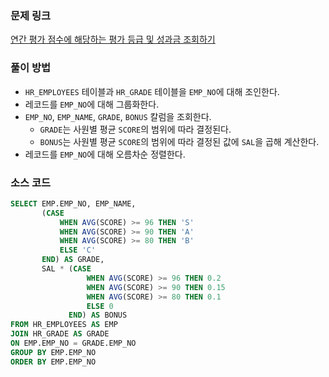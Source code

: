 ### 문제 링크
[연간 평가 점수에 해당하는 평가 등급 및 성과금 조회하기](https://school.programmers.co.kr/learn/courses/30/lessons/284528)

### 풀이 방법
- `HR_EMPLOYEES` 테이블과 `HR_GRADE` 테이블을 `EMP_NO`에 대해 조인한다.
- 레코드를 `EMP_NO`에 대해 그룹화한다.
- `EMP_NO`, `EMP_NAME`, `GRADE`, `BONUS` 칼럼을 조회한다.
    - `GRADE`는 사원별 평균 `SCORE`의 범위에 따라 결정된다.
    - `BONUS`는 사원별 평균 `SCORE`의 범위에 따라 결정된 값에 `SAL`을 곱해 계산한다.
- 레코드를 `EMP_NO`에 대해 오름차순 정렬한다.

### 소스 코드
```sql
SELECT EMP.EMP_NO, EMP_NAME,
       (CASE
           WHEN AVG(SCORE) >= 96 THEN 'S'
           WHEN AVG(SCORE) >= 90 THEN 'A'
           WHEN AVG(SCORE) >= 80 THEN 'B'
           ELSE 'C'
       END) AS GRADE,
       SAL * (CASE
                 WHEN AVG(SCORE) >= 96 THEN 0.2
                 WHEN AVG(SCORE) >= 90 THEN 0.15
                 WHEN AVG(SCORE) >= 80 THEN 0.1
                 ELSE 0
             END) AS BONUS
FROM HR_EMPLOYEES AS EMP
JOIN HR_GRADE AS GRADE
ON EMP.EMP_NO = GRADE.EMP_NO
GROUP BY EMP.EMP_NO
ORDER BY EMP.EMP_NO
```